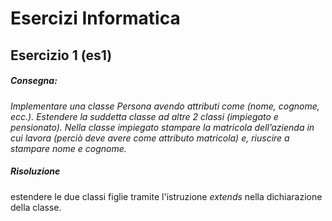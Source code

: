 # Esercizi Informatica
## Esercizio 1 (es1)

##### Consegna:
*Implementare una classe Persona avendo attributi come (nome, cognome,
ecc.). Estendere la suddetta classe ad altre 2 classi (impiegato e pensionato). Nella classe
impiegato stampare la matricola dell’azienda in cui lavora (perciò deve avere come
attributo matricola) e, riuscire a stampare nome e cognome.*

##### Risoluzione

estendere le due classi figlie tramite l'istruzione *extends* nella dichiarazione della classe.